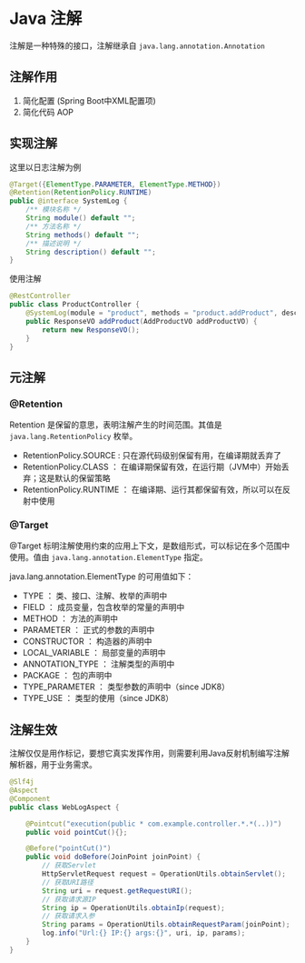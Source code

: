 # Java 注解

注解是一种特殊的接口，注解继承自 `java.lang.annotation.Annotation`

## 注解作用

1. 简化配置 (Spring Boot中XML配置项)
2. 简化代码 AOP

## 实现注解

这里以日志注解为例

```java
@Target({ElementType.PARAMETER, ElementType.METHOD})
@Retention(RetentionPolicy.RUNTIME)
public @interface SystemLog {
    /** 模块名称 */
    String module() default ""; 
    /** 方法名称 */
    String methods() default ""; 
    /** 描述说明 */
    String description() default ""; 
}
```

使用注解

```java
@RestController
public class ProductController {
    @SystemLog(module = "product", methods = "product.addProduct", description = "新增商品")
    public ResponseVO addProduct(AddProductVO addProductVO) {
        return new ResponseVO();
    }
}
```

## 元注解

### @Retention

Retention 是保留的意思，表明注解产生的时间范围。其值是 `java.lang.RetentionPolicy` 枚举。

- RetentionPolicy.SOURCE : 只在源代码级别保留有用，在编译期就丢弃了
- RetentionPolicy.CLASS ： 在编译期保留有效，在运行期（JVM中）开始丢弃；这是默认的保留策略
- RetentionPolicy.RUNTIME ： 在编译期、运行其都保留有效，所以可以在反射中使用

### @Target

@Target 标明注解使用约束的应用上下文，是数组形式，可以标记在多个范围中使用。值由 `java.lang.annotation.ElementType` 指定。

java.lang.annotation.ElementType 的可用值如下：

- TYPE ： 类、接口、注解、枚举的声明中
- FIELD ： 成员变量，包含枚举的常量的声明中
- METHOD ： 方法的声明中
- PARAMETER ： 正式的参数的声明中
- CONSTRUCTOR ： 构造器的声明中
- LOCAL_VARIABLE ： 局部变量的声明中
- ANNOTATION_TYPE ： 注解类型的声明中
- PACKAGE ： 包的声明中
- TYPE_PARAMETER ： 类型参数的声明中（since JDK8）
- TYPE_USE ： 类型的使用（since JDK8）

## 注解生效

注解仅仅是用作标记，要想它真实发挥作用，则需要利用Java反射机制编写注解解析器，用于业务需求。

```java
@Slf4j
@Aspect
@Component
public class WebLogAspect {

    @Pointcut("execution(public * com.example.controller.*.*(..))")
    public void pointCut(){};

    @Before("pointCut()")
    public void doBefore(JoinPoint joinPoint) {
    	// 获取Servlet
        HttpServletRequest request = OperationUtils.obtainServlet();
        // 获取URI路径
        String uri = request.getRequestURI();
        // 获取请求源IP
        String ip = OperationUtils.obtainIp(request);
        // 获取请求入参
        String params = OperationUtils.obtainRequestParam(joinPoint);
        log.info("Url:{} IP:{} args:{}", uri, ip, params);
    }
}
```